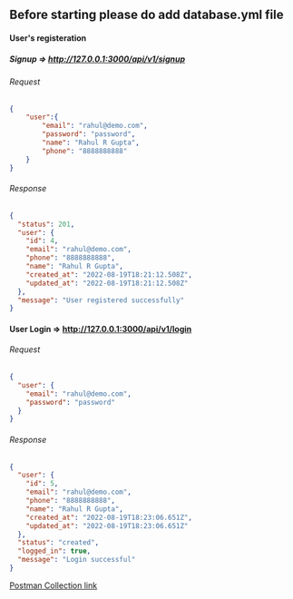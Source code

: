 ## Before starting please do add database.yml file
#### User's registeration
##### Signup => http://127.0.0.1:3000/api/v1/signup
###### Request
```JSON
{
    "user":{
        "email": "rahul@demo.com",
        "password": "password",
        "name": "Rahul R Gupta",
        "phone": "8888888888"
    }
}
```
###### Response
```JSON
{
  "status": 201,
  "user": {
    "id": 4,
    "email": "rahul@demo.com",
    "phone": "8888888888",
    "name": "Rahul R Gupta",
    "created_at": "2022-08-19T18:21:12.508Z",
    "updated_at": "2022-08-19T18:21:12.508Z"
  },
  "message": "User registered successfully"
}
```

#### User Login => http://127.0.0.1:3000/api/v1/login

###### Request
```json
{
  "user": {
    "email": "rahul@demo.com",
    "password": "password"
  }
}
```
###### Response
```json
{
  "user": {
    "id": 5,
    "email": "rahul@demo.com",
    "phone": "8888888888",
    "name": "Rahul R Gupta",
    "created_at": "2022-08-19T18:23:06.651Z",
    "updated_at": "2022-08-19T18:23:06.651Z"
  },
  "status": "created",
  "logged_in": true,
  "message": "Login successful"
}
```

[Postman Collection link ](https://www.getpostman.com/collections/6c36508b5226369fd25d)